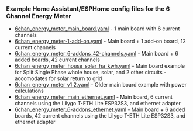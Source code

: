 ### Example Home Assistant/ESPHome config files for the 6 Channel Energy Meter
- [6chan_energy_meter_main_board.yaml](/Software/ESPHome/6chan_energy_meter_main_board.yaml) - 1 main board with 6 current channels
- [6chan_energy_meter-1-add-on.yaml](/Software/ESPHome/6chan_energy_meter-1-add-on.yaml) - Main board + 1 add-on board, 12 current channels
- [6chan_energy_meter_6-addons_42-channels.yaml](/Software/ESPHome/6chan_energy_meter_6-addons_42-channels.yaml) - Main board + 6 added boards, 42 current channels
- [6chan_energy_meter_house_solar_ha_kwh.yaml](/Software/ESPHome/6chan_energy_meter_house_solar_ha_kwh.yaml) - Main board example for Split Single Phase whole house, solar, and 2 other circuits - accomodates for solar return to grid
- [6chan_energy_meter_v1.2.yaml](/Software/ESPHome/6chan_energy_meter_v1.2.yaml) - Older main board example with power calculations
- [6chan_energy_meter_main_ethernet.yaml](/Software/ESPHome/6chan_energy_meter_main_ethernet.yaml) - Main board, 6 current channels using the Lilygo T-ETH Lite ESP32S3, and ethernet adapter
- [6chan_energy_meter_6-addons_ethernet.yaml](/Software/ESPHome/6chan_energy_meter_6-addons_ethernet.yaml) - Main board + 6 added boards, 42 current channels using the Lilygo T-ETH Lite ESP32S3, and ethernet adapter
